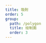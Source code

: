 ```yaml
---
title: 吸附
order: 5
group:
  path: /polygon
  title: 绘制面
  order: 3
---
```


<code src="./adsorb.tsx" compact="true" defaultShowCode="true"></code>
